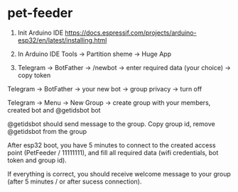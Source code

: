 # pet-feeder

1) Init Arduino IDE https://docs.espressif.com/projects/arduino-esp32/en/latest/installing.html

2) In Arduino IDE Tools -> Partition sheme -> Huge App

3) Telegram -> BotFather -> /newbot -> enter required data (your choice) -> copy token

Telegram -> BotFather -> your new bot -> group privacy -> turn off

Telegram -> Menu -> New Group -> create group with your members, created bot and @getidsbot bot

@getidsbot should send message to the group. Copy group id, remove @getidsbot from the group

After esp32 boot, you have 5 minutes to connect to the created access point (PetFeeder / 11111111), and fill all required data (wifi credentials, bot token and group id).

If everything is correct, you should receive welcome message to your group (after 5 minutes / or after sucess connection). 
